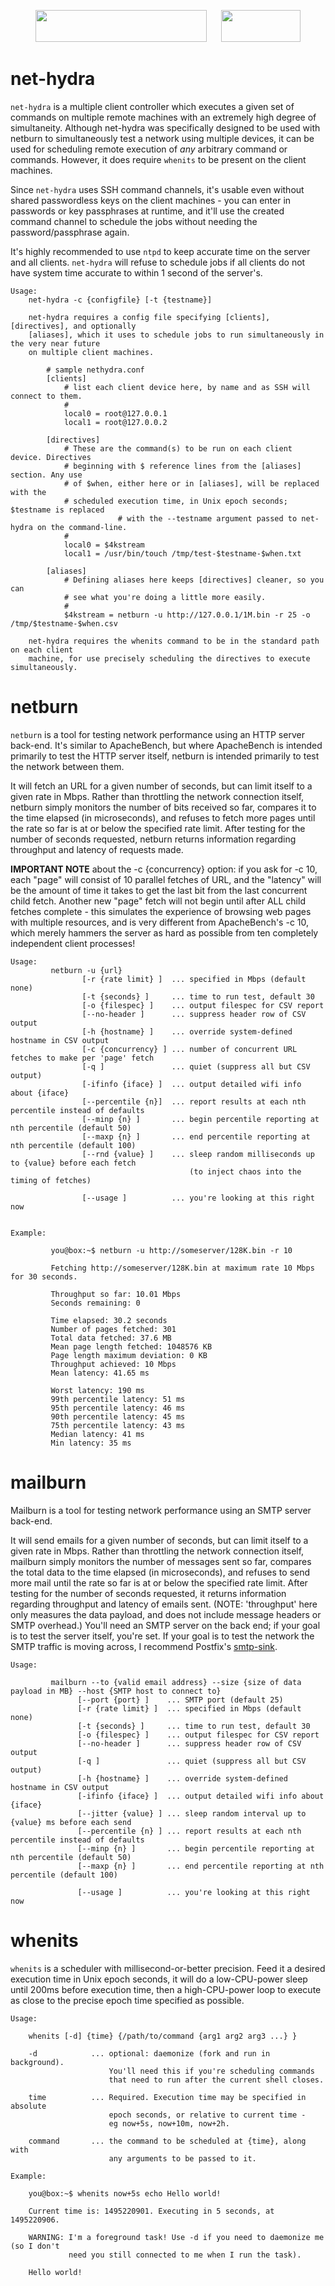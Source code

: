 <p align="center"><img src="http://openoid.net/openoid-white-on-red-274x51.png" width=274 height=51> &nbsp;&nbsp;&nbsp;&nbsp; <img src="http://openoid.net/gplv3-127x51.png" width=127 height=51></p>

# net-hydra
`net-hydra` is a multiple client controller which executes a given set of commands on multiple remote machines with an extremely high degree of simultaneity.  Although net-hydra was specifically designed to be used with netburn to simultaneously test a network using multiple devices, it can be used for scheduling remote execution of *any* arbitrary command or commands.  However, it does require `whenits` to be present on the client machines.

Since `net-hydra` uses SSH command channels, it's usable even without shared passwordless keys on the client machines - you can enter in passwords or key passphrases at runtime, and it'll use the created command channel to schedule the jobs without needing the password/passphrase again.

It's highly recommended to use `ntpd` to keep accurate time on the server and all clients. `net-hydra` will refuse to schedule jobs if all clients do not have system time accurate to within 1 second of the server's.

~~~~
Usage: 
	net-hydra -c {configfile} [-t {testname}]

	net-hydra requires a config file specifying [clients], [directives], and optionally
	[aliases], which it uses to schedule jobs to run simultaneously in the very near future
	on multiple client machines.

		# sample nethydra.conf
		[clients]
			# list each client device here, by name and as SSH will connect to them.
			#
			local0 = root@127.0.0.1
			local1 = root@127.0.0.2
	
		[directives]
			# These are the command(s) to be run on each client device. Directives
			# beginning with $ reference lines from the [aliases] section. Any use
			# of $when, either here or in [aliases], will be replaced with the
			# scheduled execution time, in Unix epoch seconds; $testname is replaced
                        # with the --testname argument passed to net-hydra on the command-line.
			#
			local0 = $4kstream
			local1 = /usr/bin/touch /tmp/test-$testname-$when.txt
	
		[aliases]
			# Defining aliases here keeps [directives] cleaner, so you can
			# see what you're doing a little more easily.
			#
			$4kstream = netburn -u http://127.0.0.1/1M.bin -r 25 -o /tmp/$testname-$when.csv
	
	net-hydra requires the whenits command to be in the standard path on each client
	machine, for use precisely scheduling the directives to execute simultaneously.
~~~~

# netburn
`netburn` is a tool for testing network performance using an HTTP server back-end. It's similar to ApacheBench, but where ApacheBench is intended primarily to test the HTTP server itself, netburn is intended primarily to test the network between them.

It will fetch an URL for a given number of seconds, but can limit itself to a given rate in Mbps. Rather than throttling the network connection itself, netburn simply monitors the number of bits received so far, compares it to the time elapsed (in microseconds), and refuses to fetch more pages until the rate so far is at or below the specified rate limit. After testing for the number of seconds requested, netburn returns information regarding throughput and latency of requests made.

**IMPORTANT NOTE** about the -c {concurrency} option: if you ask for -c 10, each "page" will consist of 10 parallel fetches of URL, and the "latency" will be the amount of time it takes to get the last bit from the last concurrent child fetch. Another new "page" fetch will not begin until after ALL child fetches complete - this simulates the experience of browsing web pages with multiple resources, and is very different from ApacheBench's -c 10, which merely hammers the server as hard as possible from ten completely independent client processes!

~~~~
Usage:
         netburn -u {url} 
                [-r {rate limit} ]  ... specified in Mbps (default none)
                [-t {seconds} ]     ... time to run test, default 30 
                [-o {filespec} ]    ... output filespec for CSV report 
                [--no-header ]      ... suppress header row of CSV output 
                [-h {hostname} ]    ... override system-defined hostname in CSV output
                [-c {concurrency} ] ... number of concurrent URL fetches to make per 'page' fetch
                [-q ]               ... quiet (suppress all but CSV output) 
                [-ifinfo {iface} ]  ... output detailed wifi info about {iface}
                [--percentile {n}]  ... report results at each nth percentile instead of defaults
                [--minp {n} ]       ... begin percentile reporting at nth percentile (default 50)
                [--maxp {n} ]       ... end percentile reporting at nth percentile (default 100)
                [--rnd {value} ]    ... sleep random milliseconds up to {value} before each fetch
                                        (to inject chaos into the timing of fetches)
                 
                [--usage ]          ... you're looking at this right now 


Example:

         you@box:~$ netburn -u http://someserver/128K.bin -r 10

         Fetching http://someserver/128K.bin at maximum rate 10 Mbps for 30 seconds.

         Throughput so far: 10.01 Mbps
         Seconds remaining: 0

         Time elapsed: 30.2 seconds
         Number of pages fetched: 301
         Total data fetched: 37.6 MB
         Mean page length fetched: 1048576 KB
         Page length maximum deviation: 0 KB
         Throughput achieved: 10 Mbps
         Mean latency: 41.65 ms
         
         Worst latency: 190 ms
         99th percentile latency: 51 ms
         95th percentile latency: 46 ms
         90th percentile latency: 45 ms
         75th percentile latency: 43 ms
         Median latency: 41 ms
         Min latency: 35 ms
~~~~

# mailburn

Mailburn is a tool for testing network performance using an SMTP server back-end.

It will send emails for a given number of seconds, but can limit itself to a given rate in Mbps. Rather than throttling the network connection itself, mailburn simply monitors the number of messages sent so far, compares the total data to the time elapsed (in microseconds), and refuses to send more mail until the rate so far is at or below the specified rate limit. After testing for the number of seconds requested, it returns information regarding throughput and latency of emails sent. (NOTE: 'throughput' here only measures the data payload, and does not include message headers or SMTP overhead.) You'll need an SMTP server on the back end; if your goal is to test the server itself, you're set. If your goal is to test the network the SMTP traffic is moving across, I recommend Postfix's [smtp-sink](http://www.postfix.org/smtp-sink.1.html).

~~~~
Usage: 

         mailburn --to {valid email address} --size {size of data payload in MB} --host {SMTP host to connect to}
               [--port {port} ]    ... SMTP port (default 25)
               [-r {rate limit} ]  ... specified in Mbps (default none)
               [-t {seconds} ]     ... time to run test, default 30 
               [-o {filespec} ]    ... output filespec for CSV report 
               [--no-header ]      ... suppress header row of CSV output 
               [-q ]               ... quiet (suppress all but CSV output) 
               [-h {hostname} ]    ... override system-defined hostname in CSV output 
               [-ifinfo {iface} ]  ... output detailed wifi info about {iface}
               [--jitter {value} ] ... sleep random interval up to {value} ms before each send
               [--percentile {n} ] ... report results at each nth percentile instead of defaults
               [--minp {n} ]       ... begin percentile reporting at nth percentile (default 50)
               [--maxp {n} ]       ... end percentile reporting at nth percentile (default 100)

               [--usage ]          ... you're looking at this right now 

~~~~

# whenits
`whenits` is a scheduler with millisecond-or-better precision.  Feed it a desired execution time in Unix epoch seconds, it will do a low-CPU-power sleep until 200ms before execution time, then a high-CPU-power loop to execute as close to the precise epoch time specified as possible.  

~~~~
Usage:

    whenits [-d] {time} {/path/to/command {arg1 arg2 arg3 ...} }

    -d            ... optional: daemonize (fork and run in background).
                      You'll need this if you're scheduling commands
                      that need to run after the current shell closes.

    time          ... Required. Execution time may be specified in absolute
                      epoch seconds, or relative to current time -
                      eg now+5s, now+10m, now+2h.

    command       ... the command to be scheduled at {time}, along with
                      any arguments to be passed to it.

Example:

    you@box:~$ whenits now+5s echo Hello world!

    Current time is: 1495220901. Executing in 5 seconds, at 1495220906.

    WARNING: I'm a foreground task! Use -d if you need to daemonize me (so I don't
             need you still connected to me when I run the task).

    Hello world!

~~~~
